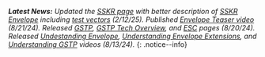 _**Latest News:** Updated the [SSKR page](/sskr/) with better description of [SSKR Envelope](/sskr/#what-are-sskr-envelopes) including [test vectors](/sskr/vectors/#sskr-envelope-test-vectors) (2/12/25). Published [Envelope Teaser video](https://www.youtube.com/watch?v=uDI5ihfTB2Y) (8/21/24). Released [GSTP](/envelope/gstp/), [GSTP Tech Overview](/envelope/gstp/tech/), and [ESC](/envelope/esc/) pages (8/20/24). Released [Undestanding Envelope](https://www.youtube.com/watch?v=-vcLCFKQvik), [Understanding Envelope Extensions](https://www.youtube.com/watch?v=uFxStP3ATkw), and [Understanding GSTP](https://www.youtube.com/watch?v=QnH14LkJOnI) videos (8/13/24)._
{: .notice--info}
